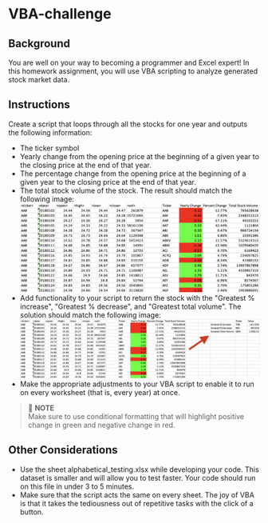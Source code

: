 # VBA-challenge

## Background
You are well on your way to becoming a programmer and Excel expert! In this homework assignment, you will use VBA scripting to analyze generated stock market data.

## Instructions
Create a script that loops through all the stocks for one year and outputs the following information:
* The ticker symbol 
* Yearly change from the opening price at the beginning of a given year to the closing price at the end of that year. 
* The percentage change from the opening price at the beginning of a given year to the closing price at the end of that year. 
* The total stock volume of the stock. The result should match the following image:
![Moderate solution](README%20Images/01%20-%20moderate_solution.jpg)
* Add functionality to your script to return the stock with the "Greatest % increase", "Greatest % decrease", and "Greatest total volume". The solution should match the following image:
![Hard solution](README%20Images/02%20-%20hard_solution.jpg)
* Make the appropriate adjustments to your VBA script to enable it to run on every worksheet (that is, every year) at once.

> 📘 **NOTE** <br/>
> Make sure to use conditional formatting that will highlight positive change in green and negative change in red.

## Other Considerations
* Use the sheet alphabetical_testing.xlsx while developing your code. This dataset is smaller and will allow you to test faster. Your code should run on this file in under 3 to 5 minutes. 
* Make sure that the script acts the same on every sheet. The joy of VBA is that it takes the tediousness out of repetitive tasks with the click of a button.